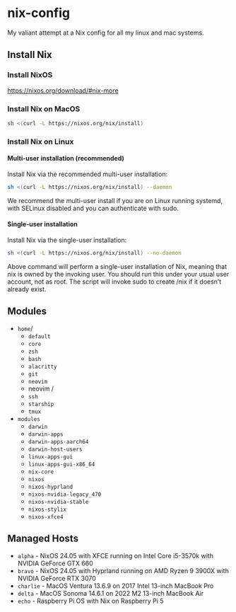 # nix-config
My valiant attempt at a Nix config for all my linux and mac systems.

## Install Nix 

### Install NixOS 
https://nixos.org/download/#nix-more

### Install Nix on MacOS

```sh
sh <(curl -L https://nixos.org/nix/install)
```

### Install Nix on Linux

#### Multi-user installation (recommended)
Install Nix via the recommended multi-user installation:

```sh 
sh <(curl -L https://nixos.org/nix/install) --daemon
```
We recommend the multi-user install if you are on Linux running systemd, with SELinux disabled and you can authenticate with sudo.

#### Single-user installation
Install Nix via the single-user installation:

```sh 
sh <(curl -L https://nixos.org/nix/install) --no-daemon
```
Above command will perform a single-user installation of Nix, meaning that nix is owned by the invoking user. You should run this under your usual user account, not as root. The script will invoke sudo to create /nix if it doesn’t already exist.

## Modules
- `home`/ 
  - `default` 
  - `core` 
  - `zsh`
  - `bash`
  - `alacritty` 
  - `git`
  - `neovim`
  - neovim / 
  - `ssh` 
  - `starship`
  - `tmux`
- `modules`
  - `darwin`
  - `darwin-apps` 
  - `darwin-apps-aarch64`
  - `darwin-host-users` 
  - `linux-apps-gui` 
  - `linux-apps-gui-x86_64` 
  - `nix-core` 
  - `nixos` 
  - `nixos-hyprland` 
  - `nixos-nvidia-legacy_470` 
  - `nixos-nvidia-stable` 
  - `nixos-stylix`
  - `nixos-xfce4` 

## Managed Hosts
- `alpha` - NixOS 24.05 with XFCE running on Intel Core i5-3570k with NVIDIA GeForce GTX 660
- `bravo` - NixOS 24.05 with Hyprland running on AMD Ryzen 9 3900X with NVIDIA GeForce RTX 3070
- `charlie` - MacOS Ventura 13.6.9 on 2017 Intel 13-inch MacBook Pro 
- `delta` - MacOS Sonoma 14.6.1 on 2022 M2 13-inch MacBook Air
- `echo` - Raspberry Pi OS with Nix on Raspberry Pi 5 

